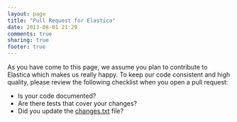 ```yaml
---
layout: page
title: "Pull Request for Elastica"
date: 2013-08-01 21:29
comments: true
sharing: true
footer: true
---
```

As you have come to this page, we assume you plan to contribute to Elastica which makes us really happy. To keep our code consistent and high quality, please review the following checklist when you open a pull request:

 * Is your code documented? 
 * Are there tests that cover your changes?
 * Did you update the [changes.txt](https://github.com/ruflin/Elastica/blob/master/changes.txt) file? 